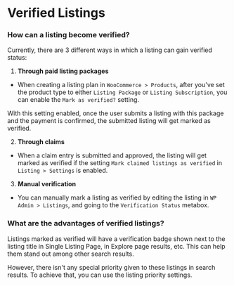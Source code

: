 # Verified Listings

### How can a listing become verified?
Currently, there are 3 different ways in which a listing can gain verified status:

1. **Through paid listing packages**
  - When creating a listing plan in `WooCommerce > Products`, after you've set the product type to either `Listing Package` or `Listing Subscription`,
  you can enable the `Mark as verified?` setting.  

  With this setting enabled, once the user submits a listing with this package and the payment is confirmed, the submitted listing will get marked as verified.

2. **Through claims**
  - When a claim entry is submitted and approved, the listing will get marked as verified if the setting `Mark claimed listings as verified` in `Listing > Settings` is enabled.

3. **Manual verification**
  - You can manually mark a listing as verified by editing the listing in `WP Admin > Listings`, and going to the `Verification Status` metabox.

### What are the advantages of verified listings?
Listings marked as verified will have a verification badge shown next to the listing title in Single Listing Page, in Explore page results, etc.
This can help them stand out among other search results.

However, there isn't any special priority given to these listings in search results. To achieve that, you can use the listing priority settings.